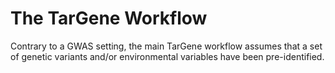 # The TarGene Workflow

Contrary to a GWAS setting, the main TarGene workflow assumes that a set of genetic variants and/or environmental variables have been pre-identified.

